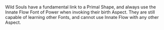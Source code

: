 Wild Souls have a fundamental link to a Primal Shape, and always use the Innate Flow Font of Power when invoking their birth Aspect. They are still capable of learning other Fonts, and cannot use Innate Flow with any other Aspect.